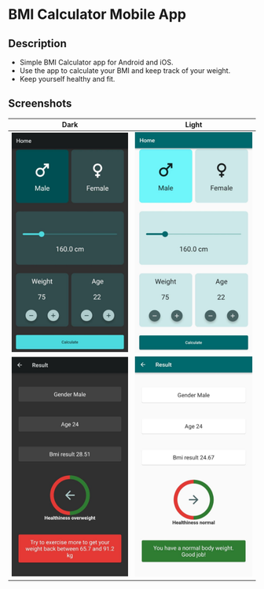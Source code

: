 # BMI Calculator Mobile App

## Description

* Simple BMI Calculator app for Android and iOS.
* Use the app to calculate your BMI and keep track of your weight.
* Keep yourself healthy and fit.

## Screenshots

Dark             |  Light
:-------------------------:|:-------------------------:
![](https://raw.githubusercontent.com/Mgahed/BMI-Calculator/master/screenshots/photo_2022-06-01_17-22-27.jpg)  |  ![](https://raw.githubusercontent.com/Mgahed/BMI-Calculator/master/screenshots/photo_2022-06-01_17-22-30.jpg)
![](https://raw.githubusercontent.com/Mgahed/BMI-Calculator/master/screenshots/photo_2022-06-01_17-22-39.jpg)  |  ![](https://raw.githubusercontent.com/Mgahed/BMI-Calculator/master/screenshots/photo_2022-06-01_17-22-37.jpg)
